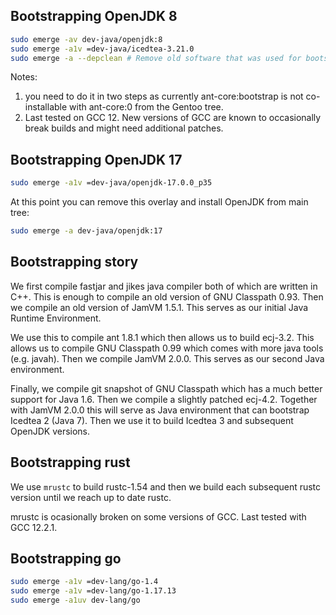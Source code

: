 ## Bootstrapping OpenJDK 8

```sh
sudo emerge -av dev-java/openjdk:8
sudo emerge -a1v =dev-java/icedtea-3.21.0
sudo emerge -a --depclean # Remove old software that was used for bootstrapping
```

Notes:
1. you need to do it in two steps as currently ant-core:bootstrap is not co-installable
with ant-core:0 from the Gentoo tree.
2. Last tested on GCC 12. New versions of GCC are known to occasionally break builds
and might need additional patches.


## Bootstrapping OpenJDK 17

```sh
sudo emerge -a1v =dev-java/openjdk-17.0.0_p35
```
At this point you can remove this overlay and install OpenJDK from main tree:
```sh
sudo emerge -a dev-java/openjdk:17
```

## Bootstrapping story

We first compile fastjar and jikes java compiler both of which are written in C++.
This is enough to compile an old version of GNU Classpath 0.93. Then we compile an old
version of JamVM 1.5.1. This serves as our initial Java Runtime Environment.

We use this to compile ant 1.8.1 which then allows us to build ecj-3.2. This allows us
to compile GNU Classpath 0.99 which comes with more java tools (e.g. javah). Then we
compile JamVM 2.0.0. This serves as our second Java environment.

Finally, we compile git snapshot of GNU Classpath which has a much better support for Java 1.6.
Then we compile a slightly patched ecj-4.2. Together with JamVM 2.0.0 this will serve as
Java environment that can bootstrap Icedtea 2 (Java 7). Then we use it to build Icedtea 3
and subsequent OpenJDK versions.

## Bootstrapping rust

We use `mrustc` to build rustc-1.54 and then we build each subsequent rustc version until
we reach up to date rustc.

mrustc is ocasionally broken on some versions of GCC. Last tested with GCC 12.2.1.

## Bootstrapping go

```sh
sudo emerge -a1v =dev-lang/go-1.4
sudo emerge -a1v =dev-lang/go-1.17.13
sudo emerge -a1uv dev-lang/go
```
